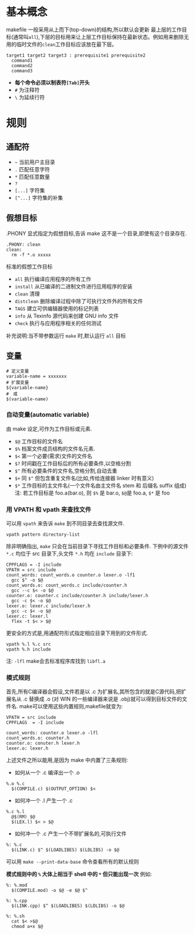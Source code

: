 # 基本概念

makefile 一般采用从上而下(top-down)的结构,所以默认会更新
最上层的工作目标(通常叫`all`),下层的目标用来让上层工作目标保持在最新状态。例如用来删除无用的临时文件的`clean`工作目标应该放在最下层。
```make
target1 target2 target3 : prerequisite1 prerequisite2
  command1
  command2
  command3
```
* **每个命令必须以制表符`[Tab]`开头**
* `#` 为注释符
* `\` 为延续行符

# 规则

## 通配符
* `~` 当前用户主目录
* `.` 匹配任意字符
* `*` 匹配任意数量
* `?`
* `[...]` 字符集
* `[^...]` 字符集的补集

## 假想目标
.PHONY 显式指定为假想目标,告诉 make 这不是一个目录,即使有这个目录存在.
```make
.PHONY: clean
clean:
  rm -f *.o xxxxx
```

标准的假想工作目标
* `all`  执行编译应用程序的所有工作
* `install`  从已编译的二进制文件进行应用程序的安装
* `clean`  清理
* `distclean` 删除编译过程中除了可执行文件外的所有文件
* `TAGS`  建立可供编辑器使用的标记列表
* `info`  从 Texinfo 源代码来创建 GNU info 文件
* `check`  执行与应用程序相关的任何测试

补充说明:当不带参数运行 `make` 时,默认运行 `all` 目标

## 变量

```make
# 定义变量
variable-name = xxxxxxx
# 扩展变量
${variable-name}
#　或
$(variable-name)
```

### 自动变量(automatic variable)
由 make 设定,可作为工作目标或元素.
* `$@`  工作目标的文件名
* `$%`  档案文件成员结构的文件名元素.
* `$<`  第一个必要(需求)文件的文件名
* `$?`  时间戳在工作目标后的所有必要条件,以空格分割
* `$^`  所有必要条件的文件名,空格分割,自动去重
* `$+`  同 `$^` 但包含重复文件名(比如,传给连接器 linker 时有意义)
* `$*`  工作目标的主文件名(一个文件名由主文件名 stem 和 后缀名 suffix 组成)
注: 若工作目标是 foo.a(bar.o), 则 `$%` 是 bar.o, `$@`是 foo.a, `$*` 是 foo

### 用 VPATH 和 vpath 来查找文件
可以用 `vpath` 来告诉 `make` 到不同目录去查找源文件.

```make
vpath pattern directory-list
```

除非明确指出, `make` 只会在当前目录下寻找工作目标和必要条件.
下例中的源文件 `*.c` 均位于 src 目录下,头文件 `*.h` 均在 `include` 目录下:
``` make
CPPFLAGS = -I include
VPATH = src include
count_words: count_words.o counter.o lexer.o -lf1
  gcc $^ -o $@
count_words.o: count_words.c include/counter.h
  gcc --c $< -o $@
counter.o: counter.c include/counter.h include/lexer.h
  gcc -c $< -o $@
lexer.o: lexer.c include/lexer.h
  gcc -c $< -o $@
lexer.c: lexer.l
  flex -t $< > $@
```

更安全的方式是,用通配符形式指定相应目录下用到的文件形式.

```make
vpath %.l %.c src
vpath %.h include
```
注: `-lfl` make会去标准程序库找到 `libfl.a`

### 模式规则

首先,所有C编译器会假设,文件若是以 .c 为扩展名,其所包含的就是C源代码,把扩展名从 .c 替换成 .o
(对 WIN 的一些编译器来说是 .obj)就可以得到目标文件的文件名.
make可以使用这些内置规则,makefile就变为:

```make
VPATH = src include
CPPFLAGS  = -I include

count_words: counter.o lexer.o -lfl
count_words.o: counter.h
counter.o: conuter.h lexer.h
lexer.o: lexer.h
```

上述文件之所以能用,是因为 make 中内置了三条规则:

* 如何从一个 .c 编译出一个 .o
```make
%.o %.c
  $(COMPILE.c) $(OUTPUT_OPTION) $<
```

* 如何冲一个 .l 产生一个 .c
```make
%.c %.l
  @$(RM) $@
  $(LEX.l) $< > $@
```

* 如何冲一个 .c 产生一个不带扩展名的,可执行文件
```make
%: %.c
  $(LINK.c) $^ $(LOADLIBES) $(LDLIBS) -o $@
```

可以用 `make --print-data-base` 命令查看所有的默认规则

**模式规则中的 `%` 大体上相当于 shell 中的 `*` 但只能出现一次**
例如:
```make
%: %.mod
  $(COMPILE.mod) -o $@ -e $@ $^

%: %.cpp
  $(LINK.cpp) $^ $(LOADLIBES) $(LDLIBS) -o $@

%: %.sh
  cat $< >$@
  chmod a+x $@
```
